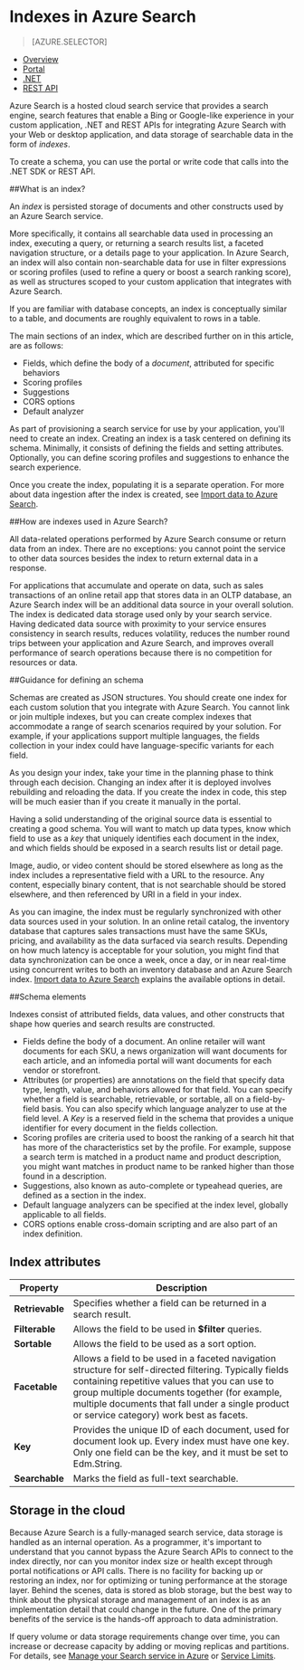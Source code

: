 <properties
	pageTitle="Indexes in Azure Search | Microsoft Azure | Hosted cloud search service"
	description="What is an index in Azure Seach and how is it used?"
	services="search"
	documentationCenter=""
	authors="HeidiSteen"
	manager="mblythe"
	editor=""
    tags="azure-portal"/>

<tags
	ms.service="search"
	ms.devlang="na"
	ms.workload="search"
	ms.topic="get-started-article"
	ms.tgt_pltfrm="na"
	ms.date="11/09/2015"
	ms.author="heidist"/>

# Indexes in Azure Search
> [AZURE.SELECTOR]
- [Overview](search-what-is-an-index.md)
- [Portal](search-create-index-portal.md)
- [.NET](search-create-index-dotnet.md)
- [REST API](search-create-index-rest-api.md)

Azure Search is a hosted cloud search service that provides a search engine, search features that enable a Bing or Google-like experience in your custom application, .NET and REST APIs for integrating Azure Search with your Web or desktop application, and data storage of searchable data in the form of *indexes*.

To create a schema, you can use the portal or write code that calls into the .NET SDK or REST API. 

##What is an index?

An *index* is persisted storage of documents and other constructs used by an Azure Search service. 

More specifically, it contains all searchable data used in processing an index, executing a query, or returning a search results list, a faceted navigation structure, or a details page to your application. In Azure Search, an index will also contain non-searchable data for use in filter expressions or scoring profiles (used to refine a query or boost a search ranking score), as well as structures scoped to your custom application that integrates with Azure Search.

If you are familiar with database concepts, an index is conceptually similar to a table, and documents are roughly equivalent to rows in a table.

The main sections of an index, which are described further on in this article, are as follows:
- Fields, which define the body of a *document*, attributed for specific behaviors
- Scoring profiles
- Suggestions
- CORS options
- Default analyzer

As part of provisioning a search service for use by your application, you'll need to create an index. Creating an index is a task centered on defining its schema. Minimally, it consists of defining the fields and setting attributes. Optionally, you can define scoring profiles and suggestions to enhance the search experience.

Once you create the index, populating it is a separate operation. For more about data ingestion after the index is created, see [Import data to Azure Search](search-what-is-data-import.md).

##How are indexes used in Azure Search?

All data-related operations performed by Azure Search consume or return data from an index. There are no exceptions: you cannot point the service to other data sources besides the index to return external data in a response.

For applications that accumulate and operate on data, such as sales transactions of an online retail app that stores data in an OLTP database, an Azure Search index will be an additional data source in your overall solution. The index is dedicated data storage used only by your search service. Having dedicated data source with proximity to your service ensures consistency in search results, reduces volatility, reduces the number round trips between your application and Azure Search, and improves overall performance of search operations because there is no competition for resources or data.

##Guidance for defining an schema

Schemas are created as JSON structures. You should create one index for each custom solution that you integrate with Azure Search. You cannot link or join multiple indexes, but you can create complex indexes that accommodate a range of search scenarios required by your solution. For example, if your applications support multiple languages, the fields collection in your index could have language-specific variants for each field.

As you design your index, take your time in the planning phase to think through each decision. Changing an index after it is deployed involves rebuilding and reloading the data. If you create the index in code, this step will be much easier than if you create it manually in the portal.

Having a solid understanding of the original source data is essential to creating a good schema. You will want to match up data types, know which field to use as a *key* that uniquely identifies each document in the index, and which fields should be exposed in a search results list or detail page. 

Image, audio, or video content should be stored elsewhere as long as the index includes a representative field with a URL to the resource. Any content, especially binary content, that is not searchable should be stored elsewhere, and then referenced by URI in a field in your index.

As you can imagine, the index must be regularly synchronized with other data sources used in your solution. In an online retail catalog, the inventory database that captures sales transactions must have the same SKUs, pricing, and availability as the data surfaced via search results. Depending on how much latency is acceptable for your solution, you might find that data synchronization can be once a week, once a day, or in near real-time using concurrent writes to both an inventory database and an Azure Search index. [Import data to Azure Search](search-what-is-data-import.md) explains the available options in detail.

##Schema elements

Indexes consist of attributed fields, data values, and other constructs that shape how queries and search results are constructed.

- Fields define the body of a document. An online retailer will want documents for each SKU, a news organization will want documents for each article, and an infomedia portal will want documents for each vendor or storefront.
- Attributes (or properties) are annotations on the field that specify data type, length, value, and behaviors allowed for that field. You can specify whether a field is searchable, retrievable, or sortable, all on a field-by-field basis. You can also specify which language analyzer to use at the field level. A *Key* is a reserved field in the schema that provides a unique identifier for every document in the fields collection.
- Scoring profiles are criteria used to boost the ranking of a search hit that has more of the characteristics set by the profile. For example, suppose a search term is matched in a product name and product description, you might want matches in product name to be ranked higher than those found in a description.
- Suggestions, also known as auto-complete or typeahead queries, are defined as a section in the index.
- Default language analyzers can be specified at the index level, globally applicable to all fields.
- CORS options enable cross-domain scripting and are also part of an index definition.

## Index attributes

|**Property**|Description|
|------------|-----------|
|**Retrievable**|Specifies whether a field can be returned in a search result.|
|**Filterable**|Allows the field to be used in **$filter** queries.|
|**Sortable**|Allows the field to be used as a sort option.|
|**Facetable**|Allows a field to be used in a faceted navigation structure for self-directed filtering. Typically fields containing repetitive values that you can use to group multiple documents together (for example, multiple documents that fall under a single product or service category) work best as facets.|
|**Key**|Provides the unique ID of each document, used for document look up. Every index must have one key. Only one field can be the key, and it must be set to Edm.String.|
|**Searchable**|Marks the field as full-text searchable.|

## Storage in the cloud

Because Azure Search is a fully-managed search service, data storage is handled as an internal operation. As a programmer, it's important to understand that you cannot bypass the Azure Search APIs to connect to the index directly, nor can you monitor index size or health except through portal notifications or API calls. There is no facility for backing up or restoring an index, nor for optimizing or tuning performance at the storage layer. Behind the scenes, data is stored as blob storage, but the best way to think about the physical storage and management of an index is as an implementation detail that could change in the future. One of the primary benefits of the service is  the hands-off approach to data administration.

If query volume or data storage requirements change over time, you can increase or decrease capacity by adding or moving replicas and partitions. For details, see [Manage your Search service in Azure](search-manage.md) or [Service Limits](search-limits-quotas-capacity.md).